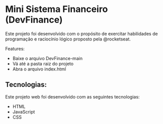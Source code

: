 # Mini Sistema Financeiro (DevFinance)

 Este projeto foi desenvolvido com o propósito de exercitar habilidades de programação e raciocínio lógico proposto pela @rocketseat.


 Features:

- Baixe o arquivo DevFinance-main
- Vá até a pasta raiz do projeto
- Abra o arquivo index.html






 ## Tecnologias:

 Este projeto web foi desenvolvido com as seguintes tecnologias:

- HTML
- JavaScript
- CSS



